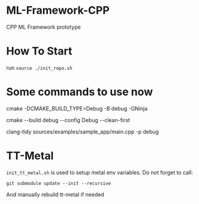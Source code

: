 # ML-Framework-CPP
CPP ML Framework prototype

# How To Start
run `source ./init_repo.sh`

# Some commands to use now

cmake  -DCMAKE_BUILD_TYPE=Debug -B debug -GNinja

cmake --build debug --config Debug --clean-first

clang-tidy sources/examples/sample_app/main.cpp -p debug


# TT-Metal
`init_tt_metal.sh` is used to setup metal env variables.
Do not forget to call:
```
git submodule update --init --recursive
```
And manually rebuild tt-metal if needed
